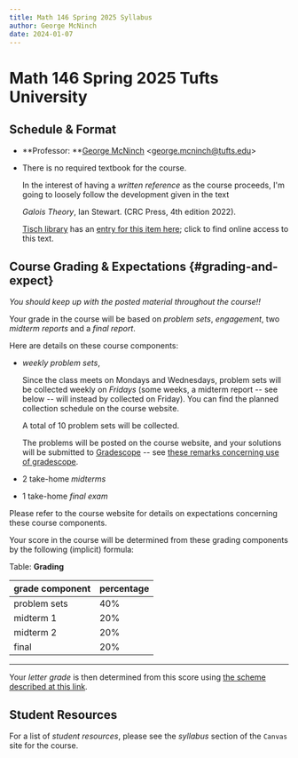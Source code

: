```yaml
---
title: Math 146 Spring 2025 Syllabus
author: George McNinch
date: 2024-01-07
---
```


# Math 146  Spring 2025 Tufts University

## Schedule & Format

- **Professor: **[George McNinch](http://gmcninch.math.tufts.edu)
  <<george.mcninch@tufts.edu>>


- There is no required textbook for the course. 

  In the interest of having a *written reference* as the course
  proceeds, I'm going to loosely follow the development given in the
  text
  
  *Galois Theory*, Ian Stewart. (CRC Press, 4th edition 2022).
  
  [Tisch library](https://tischlibrary.tufts.edu/) has an [entry for
  this item
  here](https://tufts.primo.exlibrisgroup.com/permalink/01TUN_INST/1fml38t/cdi_informaworld_taylorfrancisbooks_10_1201_9781003213949_version2);
  click to find online access to this text.
  

## Course Grading & Expectations   {#grading-and-expect}


*You should keep up with the posted material throughout the  course!!*


Your grade in the course will be based on  *problem sets*,
*engagement*, two *midterm reports* and a *final report*.

Here are details on these course components:

- *weekly problem sets*, 

  Since the class meets on Mondays and Wednesdays, problem sets will
  be collected weekly on *Fridays* (some weeks, a midterm report --
  see below -- will instead by collected on Friday). You can find the
  planned collection schedule on the course website.

  A total of 10 problem sets will be collected.

  The problems will be posted on the course website, and your
  solutions will be submitted to [Gradescope](https://www.gradescope.com/) -- see [these remarks
  concerning use of
  gradescope](/course-posts/resources--gradescope.html).



- 2 take-home *midterms*

- 1 take-home *final exam*

Please refer to the course website for details on expectations
concerning these course components.

Your score in the course will be determined from these grading components by the
following (implicit) formula:

Table: **Grading**

| grade component | percentage |
|:----------------|:-----------|
| problem sets    | 40%        |
| midterm 1       | 20%        |
| midterm 2       | 20%        |
| final           | 20%        |

-------

Your *letter grade* is then determined from this score using [the
scheme described at this
link](https://math.tufts.edu/resources/grading-schemes).

## Student Resources

  For a list of *student resources*, please see the *syllabus* section
  of the `Canvas` site for the course.
